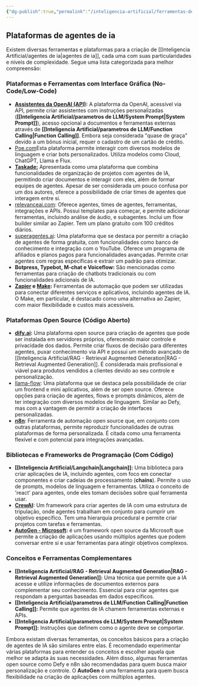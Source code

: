 ```yaml
---
{"dg-publish":true,"permalink":"/inteligencia-artificial/ferramentas-de-ia/plataformas-de-agentes-de-ia/","title":"Plataformas de agentes de ia","metatags":{"description":"plataformas para a criação de agentes de IA, cada uma com suas particularidades e níveis de complexidade. Segue uma lista categorizada para melhor compreensão"},"tags":["Inteligencia-artificial","Agentes","Ferramentas","LLM"],"updated":"2025-01-20T21:31:25.843-03:00"}
---
```



## Plataformas de agentes de ia

Existem diversas ferramentas e plataformas para a criação de [[Inteligencia Artificial/agentes de ia\|agentes de ia]], cada uma com suas particularidades e níveis de complexidade. Segue uma lista categorizada para melhor compreensão:

### **Plataformas e Ferramentas com Interface Gráfica (No-Code/Low-Code)**

- **[Assistentes da OpenAI (API)](https://openai.com/index/openai-api/):** A plataforma da OpenAI, acessível via API, permite criar assistentes com instruções personalizadas (**[[Inteligencia Artificial/parametros de LLM/System Prompt\|System Prompt]]**), acesso opcional a documentos e ferramentas externas através de **[[Inteligencia Artificial/parametros de LLM/Function Calling\|Function Calling]]**. Embora seja considerada "quase de graça" devido a um bônus inicial, requer o cadastro de um cartão de crédito.
-  [Poe.com](https://poe.com/login)Esta plataforma permite interagir com diversos modelos de linguagem e criar bots personalizados. Utiliza modelos como Cloud, ChatGPT, Llama e Flux.
- [**Taskade:**](https://www.taskade.com) Apresentada como uma plataforma que combina funcionalidades de organização de projetos com agentes de IA, permitindo criar documentos e interagir com eles, além de formar equipes de agentes. Apesar de ser considerada um pouco confusa por um dos autores, oferece a possibilidade de criar times de agentes que interagem entre si.
- [relevanceai.com](https://relevanceai.com/): Oferece agentes, times de agentes, ferramentas, integrações e APIs. Possui templates para começar, e permite adicionar ferramentas, incluindo análise de áudio, e subagentes. Inclui um flow builder similar ao Zapier. Tem um plano gratuito com 100 créditos diários.
- [superagentes.ai](https://superagentes.ai/): Uma plataforma que se destaca por permitir a criação de agentes de forma gratuita, com funcionalidades como banco de conhecimento e integração com o YouTube. Oferece um programa de afiliados e planos pagos para funcionalidades avançadas. Permite criar agentes com regras específicas e extrair um padrão para otimizar.
- **Botpress, Typebot, M-chat e Voiceflow:** São mencionadas como ferramentas para criação de chatbots tradicionais ou com funcionalidades adicionais de IA.
- **[Zapier](https://zapier.com/) e [Make](https://www.make.com/en):** Ferramentas de automação que podem ser utilizadas para conectar diferentes serviços e aplicativos, incluindo agentes de IA. O Make, em particular, é destacado como uma alternativa ao Zapier, com maior flexibilidade e custos mais acessíveis.

### **Plataformas Open Source (Código Aberto)**

- **[dify.ai](https://dify.ai/):** Uma plataforma open source para criação de agentes que pode ser instalada em servidores próprios, oferecendo maior controle e privacidade dos dados. Permite criar fluxos de decisão para diferentes agentes, puxar conhecimento via API e possui um método avançado de [[Inteligencia Artificial/RAG - Retrieval Augmented Generation\|RAG - Retrieval Augmented Generation]]. É considerada mais profissional e viável para produtos vendidos a clientes devido ao seu controle e personalização.
- [llama-flow](https://www.npmjs.com/package/llama-flow): Uma plataforma que se destaca pela possibilidade de criar um frontend e mini aplicativos, além de ser open source. Oferece opções para criação de agentes, flows e prompts dinâmicos, além de ter integração com diversos modelos de linguagem. Similar ao Defy, mas com a vantagem de permitir a criação de interfaces personalizadas.
- **[n8n](https://n8n.io/)**: Ferramenta de automação open source que, em conjunto com outras plataformas, permite reproduzir funcionalidades de outras plataformas de forma personalizada. É citada como uma ferramenta flexível e com potencial para integrações avançadas.

### **Bibliotecas e Frameworks de Programação (Com Código)**

- **[[Inteligencia Artificial/Langchain\|Langchain]]:** Uma biblioteca para criar aplicações de IA, incluindo agentes, com foco em conectar componentes e criar cadeias de processamento (**chains**). Permite o uso de prompts, modelos de linguagem e ferramentas. Utiliza o conceito de 'react' para agentes, onde eles tomam decisões sobre qual ferramenta usar.
- **[CrewAI](https://www.crewai.com/):** Um framework para criar agentes de IA com uma estrutura de tripulação, onde agentes trabalham em conjunto para cumprir um objetivo específico. Tem uma hierarquia procedural e permite criar projetos com tarefas e ferramentas.
- **[AutoGen - Microsoft](https://microsoft.github.io/autogen/stable/index.html):** é um framework open source da Microsoft que permite a criação de aplicações usando múltiplos agentes que podem conversar entre si e usar ferramentas para atingir objetivos complexos.

### **Conceitos e Ferramentas Complementares**

- **[[Inteligencia Artificial/RAG - Retrieval Augmented Generation\|RAG - Retrieval Augmented Generation]]:** Uma técnica que permite que a IA acesse e utilize informações de documentos externos para complementar seu conhecimento. Essencial para criar agentes que respondam a perguntas baseadas em dados específicos.
- **[[Inteligencia Artificial/parametros de LLM/Function Calling\|Function Calling]]:** Permite que agentes de IA chamem ferramentas externas e APIs.
- **[[Inteligencia Artificial/parametros de LLM/System Prompt\|System Prompt]]:** Instruções que definem como o agente deve se comportar.

Embora existam diversas ferramentas, os conceitos básicos para a criação de agentes de IA são similares entre elas. É recomendado experimentar várias plataformas para entender os conceitos e escolher aquela que melhor se adapta às suas necessidades. Além disso, algumas ferramentas open source como Defy e n8n são recomendadas para quem busca maior personalização e controle. O **AutoGen** é uma ferramenta para quem busca flexibilidade na criação de aplicações com múltiplos agentes.
